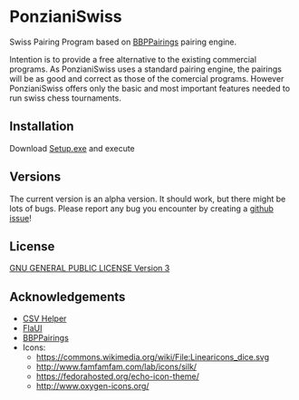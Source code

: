 # PonzianiSwiss
Swiss Pairing Program based on [BBPPairings](https://github.com/BieremaBoyzProgramming/bbpPairings) pairing engine.

Intention is to provide a free alternative to the existing commercial programs. As PonzianiSwiss uses a standard pairing engine, the pairings will be as good and correct as those of the comercial programs. However PonzianiSwiss offers only the basic and most important features needed to run swiss chess tournaments. 

## Installation
Download [Setup.exe](https://raw.githubusercontent.com/guentherc/PonzianiSwiss/master/docs/Installer/setup.exe) and execute

## Versions
The current version is an alpha version. It should work, but there might be lots of bugs. Please report any bug you encounter by creating a [github issue](https://github.com/guentherc/PonzianiSwiss/issues)!

## License
[GNU GENERAL PUBLIC LICENSE Version 3](https://www.gnu.org/licenses/gpl-3.0.txt)

## Acknowledgements ##

* [CSV Helper](https://joshclose.github.io/CsvHelper/)
* [FlaUI](https://github.com/FlaUI/FlaUI)
* [BBPPairings](https://github.com/BieremaBoyzProgramming/bbpPairings)
* Icons:
  - https://commons.wikimedia.org/wiki/File:Linearicons_dice.svg
  - http://www.famfamfam.com/lab/icons/silk/
  - https://fedorahosted.org/echo-icon-theme/
  - http://www.oxygen-icons.org/
